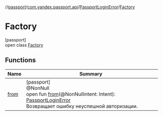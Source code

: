 //[passport](../../../../index.md)/[com.yandex.passport.api](../../index.md)/[PassportLoginError](../index.md)/[Factory](index.md)

# Factory

[passport]\
open class [Factory](index.md)

## Functions

| Name | Summary |
|---|---|
| [from](from.md) | [passport]<br>@NonNull<br>open fun [from](from.md)(@NonNullintent: Intent): [PassportLoginError](../index.md)<br>Возвращает ошибку неуспешной авторизации. |
